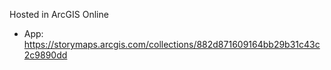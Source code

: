 Hosted in ArcGIS Online

- App: https://storymaps.arcgis.com/collections/882d871609164bb29b31c43c2c9890dd
